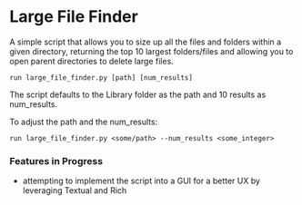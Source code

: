 # Large File Finder
A simple script that allows you to size up all the files and folders within a given directory, returning the top 10 largest folders/files and allowing you to open parent directories to delete large files.

```
run large_file_finder.py [path] [num_results]
```

The script defaults to the Library folder as the path and 10 results as num_results.

To adjust the path and the num_results:

```
run large_file_finder.py <some/path> --num_results <some_integer>
```

### Features in Progress
- attempting to implement the script into a GUI for a better UX by leveraging Textual and Rich
